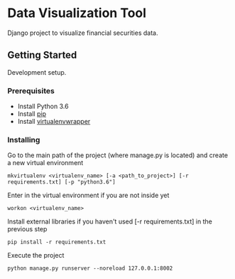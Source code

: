 # Data Visualization Tool

Django project to visualize financial securities data.

Getting Started
---------------

Development setup.

### Prerequisites

* Install Python 3.6
* Install [pip](https://pip.pypa.io/en/stable/installing/)
* Install [virtualenvwrapper](http://virtualenvwrapper.readthedocs.io/en/latest/install.html)

### Installing

Go to the main path of the project (where manage.py is located) and create a new virtual environment

```
mkvirtualenv <virtualenv_name> [-a <path_to_project>] [-r requirements.txt] [-p "python3.6"]
```

Enter in the virtual environment if you are not inside yet

```
workon <virtualenv_name>
```

Install external libraries if you haven't used [-r requirements.txt] in the previous step

```
pip install -r requirements.txt
```

Execute the project

```
python manage.py runserver --noreload 127.0.0.1:8002
```
